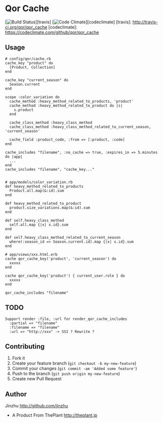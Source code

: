 Qor Cache
=========

[![Build Status](https://secure.travis-ci.org/qor/qor_cache.png?branch=master)][travis]
[![Code Climate](https://codeclimate.com/badge.png)][codeclimate]
[travis]: http://travis-ci.org/qor/qor_cache
[codeclimate]: https://codeclimate.com/github/qor/qor_cache

## Usage

    # config/qor/cache.rb
    cache_key "product" do
      [Product, Collection]
    end

    cache_key "current_season" do
      Season.current
    end

    scope :color_variation do
      cache_method :heavy_method_related_to_products, 'product'
      cache_method :heavy_method_related_to_product do |s|
        s.product
      end

      cache_class_method :heavy_class_method
      cache_class_method :heavy_class_method_related_to_current_season, 'current_season'

      cache_field :product_code, :from => [:product, :code]
    end

    cache_includes "filename", :no_cache => true, :expires_in => 5.minutes do |app|
      ...
    end
    cache_includes "filename", "cache_key..."


    # app/models/color_variation.rb
    def heavy_method_related_to_products
      Product.all.map(&:id).sum
    end

    def heavy_method_related_to_product
      product.size_variations.map(&:id).sum
    end

    def self.heavy_class_method
      self.all.map {|x| x.id}.sum
    end

    def self.heavy_class_method_related_to_current_season
      where(:season_id => Season.current.id).map {|x| x.id}.sum
    end

    # app/views/xxx.html.erb
    cache qor_cache_key('product', 'current_season') do
      xxxxx
    end

    cache qor_cache_key('product') { current_user.role } do
      xxxxx
    end

    qor_cache_includes "filename"

## TODO

    Support render :file, :url for render_qor_cache_includes
      :partial => "filename"
      :filename => "filename"
      :url => "http://xxx" -> SSI ? Rewrite ?

## Contributing

1. Fork it
2. Create your feature branch (`git checkout -b my-new-feature`)
3. Commit your changes (`git commit -am 'Added some feature'`)
4. Push to the branch (`git push origin my-new-feature`)
5. Create new Pull Request

## Author ##
Jinzhu <http://github.com/jinzhu>

* A Product From ThePlant <http://theplant.jp>
